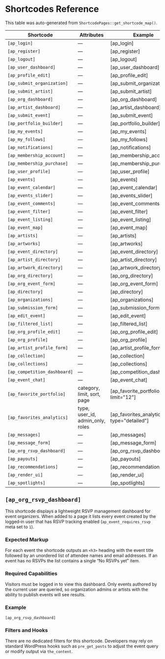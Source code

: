 # Shortcodes Reference

This table was auto-generated from `ShortcodePages::get_shortcode_map()`.

| Shortcode | Attributes | Example |
|-----------|------------|---------|
| `[ap_login]` | — | [ap_login] |
| `[ap_register]` | — | [ap_register] |
| `[ap_logout]` | — | [ap_logout] |
| `[ap_user_dashboard]` | — | [ap_user_dashboard] |
| `[ap_profile_edit]` | — | [ap_profile_edit] |
| `[ap_submit_organization]` | — | [ap_submit_organization] |
| `[ap_submit_artist]` | — | [ap_submit_artist] |
| `[ap_org_dashboard]` | — | [ap_org_dashboard] |
| `[ap_artist_dashboard]` | — | [ap_artist_dashboard] |
| `[ap_submit_event]` | — | [ap_submit_event] |
| `[ap_portfolio_builder]` | — | [ap_portfolio_builder] |
| `[ap_my_events]` | — | [ap_my_events] |
| `[ap_my_follows]` | — | [ap_my_follows] |
| `[ap_notifications]` | — | [ap_notifications] |
| `[ap_membership_account]` | — | [ap_membership_account] |
| `[ap_membership_purchase]` | — | [ap_membership_purchase] |
| `[ap_user_profile]` | — | [ap_user_profile] |
| `[ap_events]` | — | [ap_events] |
| `[ap_event_calendar]` | — | [ap_event_calendar] |
| `[ap_events_slider]` | — | [ap_events_slider] |
| `[ap_event_comments]` | — | [ap_event_comments] |
| `[ap_event_filter]` | — | [ap_event_filter] |
| `[ap_event_listing]` | — | [ap_event_listing] |
| `[ap_event_map]` | — | [ap_event_map] |
| `[ap_artists]` | — | [ap_artists] |
| `[ap_artworks]` | — | [ap_artworks] |
| `[ap_event_directory]` | — | [ap_event_directory] |
| `[ap_artist_directory]` | — | [ap_artist_directory] |
| `[ap_artwork_directory]` | — | [ap_artwork_directory] |
| `[ap_org_directory]` | — | [ap_org_directory] |
| `[ap_org_event_form]` | — | [ap_org_event_form] |
| `[ap_directory]` | — | [ap_directory] |
| `[ap_organizations]` | — | [ap_organizations] |
| `[ap_submission_form]` | — | [ap_submission_form] |
| `[ap_edit_event]` | — | [ap_edit_event] |
| `[ap_filtered_list]` | — | [ap_filtered_list] |
| `[ap_org_profile_edit]` | — | [ap_org_profile_edit] |
| `[ap_org_profile]` | — | [ap_org_profile] |
| `[ap_artist_profile_form]` | — | [ap_artist_profile_form] |
| `[ap_collection]` | — | [ap_collection] |
| `[ap_collections]` | — | [ap_collections] |
| `[ap_competition_dashboard]` | — | [ap_competition_dashboard] |
| `[ap_event_chat]` | — | [ap_event_chat] |
| `[ap_favorite_portfolio]` | category, limit, sort, page | [ap_favorite_portfolio limit="12"] |
| `[ap_favorites_analytics]` | type, user_id, admin_only, roles | [ap_favorites_analytics type="detailed"] |
| `[ap_messages]` | — | [ap_messages] |
| `[ap_message_form]` | — | [ap_message_form] |
| `[ap_org_rsvp_dashboard]` | — | [ap_org_rsvp_dashboard] |
| `[ap_payouts]` | — | [ap_payouts] |
| `[ap_recommendations]` | — | [ap_recommendations] |
| `[ap_render_ui]` | — | [ap_render_ui] |
| `[ap_spotlights]` | — | [ap_spotlights] |

## `[ap_org_rsvp_dashboard]`

This shortcode displays a lightweight RSVP management dashboard for event
organizers. When added to a page it lists every event created by the
logged‑in user that has RSVP tracking enabled (`ap_event_requires_rsvp` meta
set to `1`).

### Expected Markup

For each event the shortcode outputs an `<h3>` heading with the event title
followed by an unordered list of attendee names and email addresses. If an
event has no RSVPs the list contains a single “No RSVPs yet” item.

### Required Capabilities

Visitors must be logged in to view this dashboard. Only events authored by
the current user are queried, so organization admins or artists with the
ability to publish events will see results.

### Example

```no-highlight
[ap_org_rsvp_dashboard]
```

### Filters and Hooks

There are no dedicated filters for this shortcode. Developers may rely on
standard WordPress hooks such as `pre_get_posts` to adjust the event query
or modify output via `the_content`.
